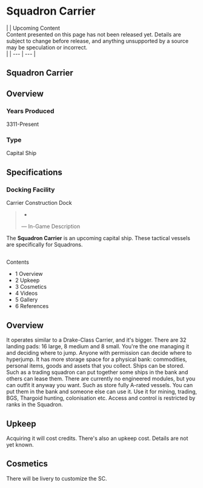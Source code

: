 # Squadron Carrier
|  | Upcoming Content
<br>Content presented on this page has not been released yet. Details are subject to change before release, and anything unsupported by a source may be speculation or incorrect.<br> |
| --- | --- |

## Squadron Carrier

		

## Overview

### Years Produced

3311-Present

### Type

Capital Ship

## Specifications

### Docking Facility

Carrier Construction Dock

> 
> 
> -
> 
> 
> — In-Game Description
> 

The **Squadron Carrier** is an upcoming capital ship. These tactical vessels are specifically for Squadrons.

## 

Contents

- 1 Overview
- 2 Upkeep
- 3 Cosmetics
- 4 Videos
- 5 Gallery
- 6 References

## Overview

It operates similar to a Drake-Class Carrier, and it's bigger. There are 32 landing pads: 16 large, 8 medium and 8 small. You're the one managing it and deciding where to jump. Anyone with permission can decide where to hyperjump. It has more storage space for a physical bank: commodities, personal items, goods and assets that you collect. Ships can be stored. Such as a trading squadron can put together some ships in the bank and others can lease them. There are currently no engineered modules, but you can outfit it anyway you want. Such as store fully A-rated vessels. You can put them in the bank and someone else can use it. Use it for mining, trading, BGS, Thargoid hunting, colonisation etc. Access and control is restricted by ranks in the Squadron.

## Upkeep

Acquiring it will cost credits. There's also an upkeep cost. Details are not yet known.

## Cosmetics

There will be livery to customize the SC.